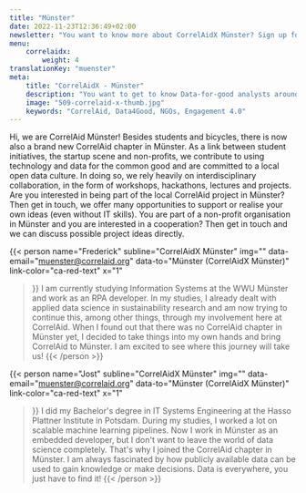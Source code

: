 ```yaml
---
title: "Münster"
date: 2022-11-23T12:36:49+02:00
newsletter: "You want to know more about CorrelAidX Münster? Sign up for our Newsletter!"
menu: 
    correlaidx:
        weight: 4
translationKey: "muenster"
meta:
    title: "CorrelAidX - Münster"
    description: "You want to get to know Data-for-good analysts around you and use data for social good? In this case, you are interested in CorrelAidX!"
    image: "509-correlaid-x-thumb.jpg"
    keywords: "CorrelAid, Data4Good, NGOs, Engagement 4.0"
---
```


Hi, we are CorrelAid Münster! Besides students and bicycles, there is now also a brand new CorrelAid chapter in Münster. As a link between student initiatives, the startup scene and non-profits, we contribute to using technology and data for the common good and are committed to a local open data culture. In doing so, we rely heavily on interdisciplinary collaboration, in the form of workshops, hackathons, lectures and projects. Are you interested in being part of the local CorrelAid project in Münster? Then get in touch, we offer many opportunities to support or realise your own ideas (even without IT skills). You are part of a non-profit organisation in Münster and you are interested in a cooperation? Then get in touch and we can discuss possible project ideas directly.


{{< person 
    name="Frederick"
    subline="CorrelAidX Münster"
    img=""
    data-email="muenster@correlaid.org"
    data-to="Münster (CorrelAidX Münster)"
    link-color="ca-red-text"
    x="1"
>}}
I am currently studying Information Systems at the WWU Münster and work as an RPA developer. In my studies, I already dealt with applied data science in sustainability research and am now trying to continue this, among other things, through my involvement here at CorrelAid. When I found out that there was no CorrelAid chapter in Münster yet, I decided to take things into my own hands and bring CorrelAid to Münster. I am excited to see where this journey will take us!
{{< /person >}}


{{< person 
    name="Jost"
    subline="CorrelAidX Münster"
    img=""
    data-email="muenster@correlaid.org"
    data-to="Münster (CorrelAidX Münster)"
    link-color="ca-red-text"
    x="1"
>}}
I did my Bachelor's degree in IT Systems Engineering at the Hasso Plattner Institute in Potsdam. During my studies, I worked a lot on scalable machine learning pipelines. Now I work in Münster as an embedded developer, but I don't want to leave the world of data science completely. That's why I joined the CorrelAid chapter in Münster. I am always fascinated by how publicly available data can be used to gain knowledge or make decisions. Data is everywhere, you just have to find it!
{{< /person >}}

